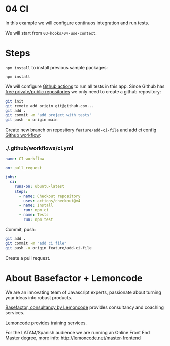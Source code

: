 # 04 CI

In this example we will configure continuos integration and run tests.

We will start from `03-hooks/04-use-context`.

# Steps

`npm install` to install previous sample packages:

```bash
npm install
```

We will configure [Github actions](https://github.com/features/actions) to run all tests in this app. Since Github has [free private/public repositories](https://github.com/pricing) we only need to create a github repository:

```bash
git init
git remote add origin git@github.com...
git add .
git commit -m "add project with tests"
git push -u origin main
```

Create new branch on repository `feature/add-ci-file` and add ci config [Github workflow](https://help.github.com/en/actions/configuring-and-managing-workflows/configuring-a-workflow):

### ./.github/workflows/ci.yml

```yml
name: CI workflow

on: pull_request

jobs:
  ci:
    runs-on: ubuntu-latest
    steps:
      - name: Checkout repository
        uses: actions/checkout@v4
      - name: Install
        run: npm ci
      - name: Tests
        run: npm test

```

Commit, push:

```bash
git add .
git commit -m "add ci file"
git push -u origin feature/add-ci-file
```

Create a pull request.

# About Basefactor + Lemoncode

We are an innovating team of Javascript experts, passionate about turning your ideas into robust products.

[Basefactor, consultancy by Lemoncode](http://www.basefactor.com) provides consultancy and coaching services.

[Lemoncode](http://lemoncode.net/services/en/#en-home) provides training services.

For the LATAM/Spanish audience we are running an Online Front End Master degree, more info: http://lemoncode.net/master-frontend
